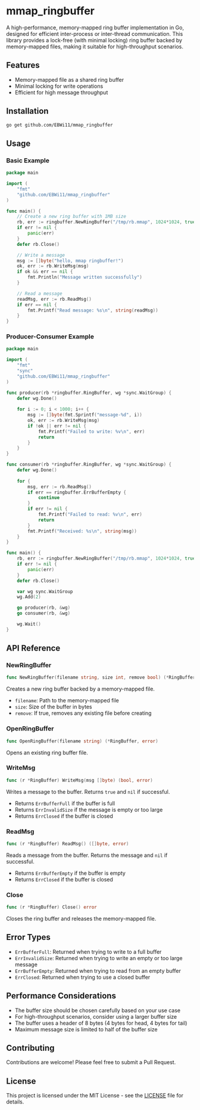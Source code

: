 # mmap_ringbuffer

A high-performance, memory-mapped ring buffer implementation in Go, designed for efficient inter-process or inter-thread communication. This library provides a lock-free (with minimal locking) ring buffer backed by memory-mapped files, making it suitable for high-throughput scenarios.

## Features

- Memory-mapped file as a shared ring buffer
- Minimal locking for write operations
- Efficient for high message throughput

## Installation

```bash
go get github.com/EBWi11/mmap_ringbuffer
```

## Usage

### Basic Example

```go
package main

import (
    "fmt"
    "github.com/EBWi11/mmap_ringbuffer"
)

func main() {
    // Create a new ring buffer with 1MB size
    rb, err := ringbuffer.NewRingBuffer("/tmp/rb.mmap", 1024*1024, true)
    if err != nil {
        panic(err)
    }
    defer rb.Close()

    // Write a message
    msg := []byte("hello, mmap ringbuffer!")
    ok, err := rb.WriteMsg(msg)
    if ok && err == nil {
        fmt.Println("Message written successfully")
    }

    // Read a message
    readMsg, err := rb.ReadMsg()
    if err == nil {
        fmt.Printf("Read message: %s\n", string(readMsg))
    }
}
```

### Producer-Consumer Example

```go
package main

import (
    "fmt"
    "sync"
    "github.com/EBWi11/mmap_ringbuffer"
)

func producer(rb *ringbuffer.RingBuffer, wg *sync.WaitGroup) {
    defer wg.Done()
    
    for i := 0; i < 1000; i++ {
        msg := []byte(fmt.Sprintf("message-%d", i))
        ok, err := rb.WriteMsg(msg)
        if !ok || err != nil {
            fmt.Printf("Failed to write: %v\n", err)
            return
        }
    }
}

func consumer(rb *ringbuffer.RingBuffer, wg *sync.WaitGroup) {
    defer wg.Done()
    
    for {
        msg, err := rb.ReadMsg()
        if err == ringbuffer.ErrBufferEmpty {
            continue
        }
        if err != nil {
            fmt.Printf("Failed to read: %v\n", err)
            return
        }
        fmt.Printf("Received: %s\n", string(msg))
    }
}

func main() {
    rb, err := ringbuffer.NewRingBuffer("/tmp/rb.mmap", 1024*1024, true)
    if err != nil {
        panic(err)
    }
    defer rb.Close()

    var wg sync.WaitGroup
    wg.Add(2)

    go producer(rb, &wg)
    go consumer(rb, &wg)

    wg.Wait()
}
```

## API Reference

### NewRingBuffer

```go
func NewRingBuffer(filename string, size int, remove bool) (*RingBuffer, error)
```

Creates a new ring buffer backed by a memory-mapped file.
- `filename`: Path to the memory-mapped file
- `size`: Size of the buffer in bytes
- `remove`: If true, removes any existing file before creating

### OpenRingBuffer

```go
func OpenRingBuffer(filename string) (*RingBuffer, error)
```

Opens an existing ring buffer file.

### WriteMsg

```go
func (r *RingBuffer) WriteMsg(msg []byte) (bool, error)
```

Writes a message to the buffer. Returns `true` and `nil` if successful.
- Returns `ErrBufferFull` if the buffer is full
- Returns `ErrInvalidSize` if the message is empty or too large
- Returns `ErrClosed` if the buffer is closed

### ReadMsg

```go
func (r *RingBuffer) ReadMsg() ([]byte, error)
```

Reads a message from the buffer. Returns the message and `nil` if successful.
- Returns `ErrBufferEmpty` if the buffer is empty
- Returns `ErrClosed` if the buffer is closed

### Close

```go
func (r *RingBuffer) Close() error
```

Closes the ring buffer and releases the memory-mapped file.

## Error Types

- `ErrBufferFull`: Returned when trying to write to a full buffer
- `ErrInvalidSize`: Returned when trying to write an empty or too large message
- `ErrBufferEmpty`: Returned when trying to read from an empty buffer
- `ErrClosed`: Returned when trying to use a closed buffer

## Performance Considerations

- The buffer size should be chosen carefully based on your use case
- For high-throughput scenarios, consider using a larger buffer size
- The buffer uses a header of 8 bytes (4 bytes for head, 4 bytes for tail)
- Maximum message size is limited to half of the buffer size

## Contributing

Contributions are welcome! Please feel free to submit a Pull Request.

## License

This project is licensed under the MIT License - see the [LICENSE](LICENSE) file for details.
